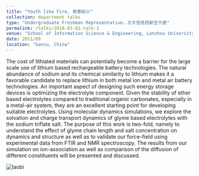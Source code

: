 ```yaml
---
title: "Youth like Fire, 青春如火"
collection: department talks
type: "Undergraduate Freshman Representative，兰大信息院新生代表"
permalink: /talks/2018-03-01-talk-1
venue: "School of Information Science & Engineering, Lanzhou University"
date: 2011/09
location: "Gansu, China"
---
```


The cost of lithiated materials can potentially become a barrier for the large scale use of lithium based rechargeable battery technologies. The natural abundance of sodium and its chemical similarity to lithium makes it a favorable candidate to replace lithium in both metal ion and metal air battery technologies. An important aspect of designing such energy storage devices is optimizing the electrolyte component. Given the stability of ether based electrolytes compared to traditional organic carbonates, especially in a metal-air system, they are an excellent starting point for developing suitable electrolytes. Using molecular dynamics simulations, we explore the solvation and charge transport dynamics of glyme based electrolytes with the sodium triflate salt. The purpose of this work is two-fold, namely to understand the effect of glyme chain length and salt concentration on dynamics and structure as well as to validate our force-field using experimental data from FTIR and NMR spectroscopy. The results from our simulation on ion-association as well as comparison of the diffusion of different constituents will be presented and discussed. 

![laobi](https://ibb.co/RPpQDn5)
